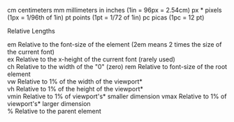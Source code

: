 cm  centimeters
mm  millimeters
in  inches (1in = 96px = 2.54cm)
px *    pixels (1px = 1/96th of 1in)
pt  points (1pt = 1/72 of 1in)
pc  picas (1pc = 12 pt)



Relative Lengths

em  Relative to the font-size of the element (2em means 2 times the size of the current font)   
ex  Relative to the x-height of the current font (rarely used)  
ch  Relative to the width of the "0" (zero) 
rem Relative to font-size of the root element   
vw  Relative to 1% of the width of the viewport*    
vh  Relative to 1% of the height of the viewport*   
vmin    Relative to 1% of viewport's* smaller dimension 
vmax    Relative to 1% of viewport's* larger dimension  
%   Relative to the parent element